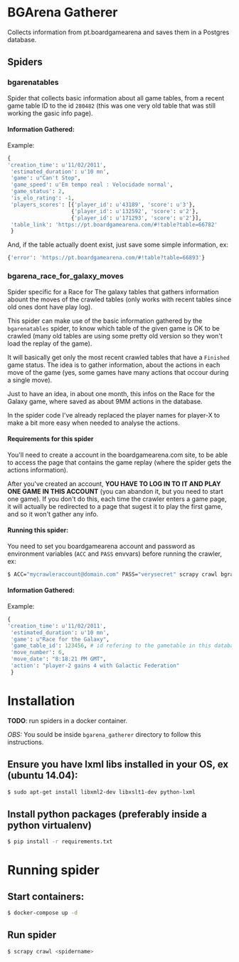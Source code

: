 # BGArena Gatherer
Collects information from pt.boardgamearena and saves them in a Postgres database.

## Spiders
### bgarenatables
Spider that collects basic information about all game tables, from a recent game table ID to  the  id `280482` (this was one very old table that was still working the gasic info page).

#### Information Gathered:

Example:

```python
{
'creation_time': u'11/02/2011',
 'estimated_duration': u'10 mn',
 'game': u"Can't Stop",
 'game_speed': u'Em tempo real : Velocidade normal',
 'game_status': 2,
 'is_elo_rating': -1,
 'players_scores': [{'player_id': u'43189', 'score': u'3'},
                    {'player_id': u'132592', 'score': u'2'},
                    {'player_id': u'171293', 'score': u'2'}],
 'table_link': 'https://pt.boardgamearena.com/#!table?table=66782'
 }
```

And, if the table actually doent exist, just save some simple information, ex:
```python
{'error': 'https://pt.boardgamearena.com/#!table?table=66893'}
```

### bgarena_race_for_galaxy_moves
Spider specific for a Race for The galaxy tables that gathers information abount the moves of the crawled tables (only works with recent tables since old ones dont have play log).

This spider can make use of the basic information gathered by the `bgarenatables` spider, to know which table of the given game is OK to be crawled (many old tables are using some pretty old version so they won't load the replay of the game).

It will basically get only the most recent crawled tables that have a `Finished` game status.
The idea is to gather information, about the actions in each move of the game (yes, some games have many actions that occour during a single move).

Just to have an idea, in about one month, this infos on the Race for the Galaxy game, where saved as about 9MM actions in the database.

In the spider code I've already replaced the player names for player-X to make a bit more easy when needed to analyse the actions.

#### Requirements for this spider
You'll need to create a account in the boardgamearena.com site, to be able to access the page that contains the game replay (where the spider gets the actions information).

After you've created an account, **YOU HAVE TO LOG IN TO IT AND PLAY ONE GAME IN THIS ACCOUNT** (you can abandon it, but you need to start one game). If you don't do this, each time the crawler enters a game page, it will actually be redirected to a page that sugest it to play the first game, and so it won't gather any info.

#### Running this spider:
You need to set you boardgamearena account and password as environment variables (`ACC` and `PASS` envvars) before running the crawler, ex:

```bash
$ ACC="mycrawleraccount@domain.com" PASS="verysecret" scrapy crawl bgracemoves
```

#### Information Gathered:

Example:

```python
{
'creation_time': u'11/02/2011',
 'estimated_duration': u'10 mn',
 'game': u"Race for the Galaxy",
 'game_table_id': 123456, # id refering to the gametable in this database, not in the site
 'move_number': 6,
 'move_date': "8:18:21 PM GMT",
 'action': "player-2 gains 4 with Galactic Federation"
 }
```

# Installation
**TODO**: run spiders in a docker container.

*OBS:* You sould be inside `bgarena_gatherer` directory to follow this instructions.

## Ensure you have lxml libs installed in your OS, ex (ubuntu 14.04):
```bash
$ sudo apt-get install libxml2-dev libxslt1-dev python-lxml
```

## Install python packages (preferably inside a python virtualenv)
```bash
$ pip install -r requirements.txt
```

# Running spider

## Start containers:
```bash
$ docker-compose up -d
```
## Run spider
```bash
$ scrapy crawl <spidername>
```
